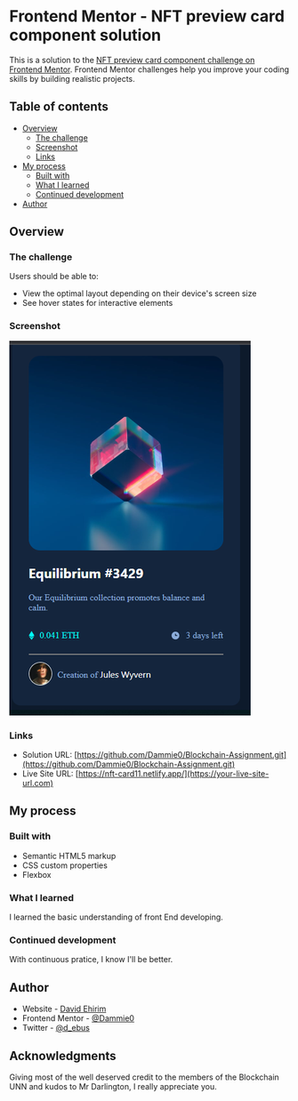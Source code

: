 # Frontend Mentor - NFT preview card component solution

This is a solution to the [NFT preview card component challenge on Frontend Mentor](https://www.frontendmentor.io/challenges/nft-preview-card-component-SbdUL_w0U). Frontend Mentor challenges help you improve your coding skills by building realistic projects. 

## Table of contents

- [Overview](#overview)
  - [The challenge](#the-challenge)
  - [Screenshot](#screenshot)
  - [Links](#links)
- [My process](#my-process)
  - [Built with](#built-with)
  - [What I learned](#what-i-learned)
  - [Continued development](#continued-development)
- [Author](#author)


## Overview

### The challenge

Users should be able to:

- View the optimal layout depending on their device's screen size
- See hover states for interactive elements

### Screenshot

![](./nft%20card.png)

### Links

- Solution URL: [https://github.com/Dammie0/Blockchain-Assignment.git](https://github.com/Dammie0/Blockchain-Assignment.git)
- Live Site URL: [https://nft-card11.netlify.app/](https://your-live-site-url.com)

## My process

### Built with

- Semantic HTML5 markup
- CSS custom properties
- Flexbox

### What I learned
I learned the basic understanding of front End developing.

### Continued development
With continuous pratice, I know I'll be better.


## Author

- Website - [David Ehirim](https://www.your-site.com)
- Frontend Mentor - [@Dammie0](https://www.frontendmentor.io/profile/yourusername)
- Twitter - [@d_ebus](https://www.twitter.com/yourusername)


## Acknowledgments
Giving most of the well deserved credit to the members of the Blockchain UNN and kudos to Mr Darlington, I really appreciate you.

